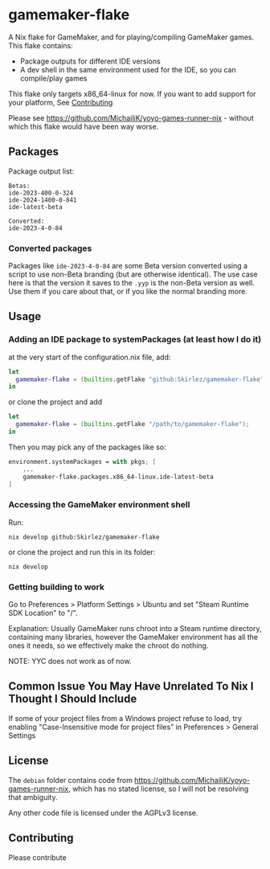 # gamemaker-flake
A Nix flake for GameMaker, and for playing/compiling GameMaker games.
This flake contains:
- Package outputs for different IDE versions
- A dev shell in the same environment used for the IDE, so you can compile/play games

This flake only targets x86_64-linux for now. If you want to add support for your platform, See 
[Contributing](#contributing)

Please see https://github.com/MichailiK/yoyo-games-runner-nix - without which this flake would have been way worse.

## Packages
Package output list:
```
Betas:
ide-2023-400-0-324
ide-2024-1400-0-841
ide-latest-beta

Converted:
ide-2023-4-0-84
```
### Converted packages
Packages like `ide-2023-4-0-84` are some Beta version converted using a script to use non-Beta branding (but are otherwise identical).
The use case here is that the version it saves to the `.yyp` is the non-Beta version as well. Use them if you care about that, or if you like the normal branding more.

## Usage
### Adding an IDE package to systemPackages (at least how I do it)
at the very start of the configuration.nix file, add:
```nix
let
  gamemaker-flake = (builtins.getFlake "github:Skirlez/gamemaker-flake");
in
```
or clone the project and add
```nix
let
  gamemaker-flake = (builtins.getFlake "/path/to/gamemaker-flake");
in
```
Then you may pick any of the packages like so:
```nix
environment.systemPackages = with pkgs; [
	...
	gamemaker-flake.packages.x86_64-linux.ide-latest-beta
]
```
### Accessing the GameMaker environment shell
Run:
```
nix develop github:Skirlez/gamemaker-flake
```
or clone the project and run this in its folder:
```
nix develop
```
### Getting building to work
Go to Preferences > Platform Settings > Ubuntu and set "Steam Runtime SDK Location" to "/".

Explanation: Usually GameMaker runs chroot into a Steam runtime directory, containing many libraries, however the GameMaker environment has all the ones it needs,
so we effectively make the chroot do nothing.

NOTE: YYC does not work as of now.

## Common Issue You May Have Unrelated To Nix I Thought I Should Include
If some of your project files from a Windows project refuse to load, try enabling "Case-Insensitive mode for project files" in Preferences > General Settings

## License
The `debian` folder contains code from https://github.com/MichailiK/yoyo-games-runner-nix, which has no stated license, so
I will not be resolving that ambiguity.

Any other code file is licensed under the AGPLv3 license.

## Contributing
Please contribute